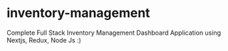 # inventory-management
Complete Full Stack Inventory Management Dashboard Application using Nextjs, Redux, Node Js :)
